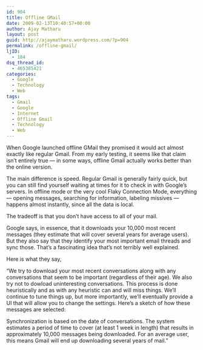 ```yaml
---
id: 904
title: Offline GMail
date: 2009-02-13T10:40:57+00:00
author: Ajay Matharu
layout: post
guid: http://ajaymatharu.wordpress.com/?p=904
permalink: /offline-gmail/
ljID:
  - 184
dsq_thread_id:
  - 465385421
categories:
  - Google
  - Technology
  - Web
tags:
  - Gmail
  - Google
  - Internet
  - Offline Gmail
  - Technology
  - Web
---
```

When Google launched offline GMail they promised it would act almost exactly like regular Gmail. From my early testing, it seems like that claim isn&#8217;t entirely true &#8212; in some ways, offline Gmail actually works better than the online version.

The main difference is speed. Regular Gmail is generally fairly quick, but you can still find yourself waiting at times for it to check in with Google&#8217;s servers. In offline mode or the very cool Flaky Connection Mode, everything &#8212; opening messages, searching for information, labeling missives &#8212; happens almost instantly, since all the data is local.

The tradeoff is that you don&#8217;t have access to all of your mail.

Google says, in essence, that it downloads your 10,000 most recent messages (they estimate that will cover several years for average users). But they also say that they identify your most important email threads and sync those. That&#8217;s a fascinating idea that&#8217;s not terribly well explained.

Here is what they say,

&#8220;We try to download your most recent conversations along with any conversations that seem to be important (regardless of their age). We also try not to dowload uninteresting conversations. This process is done heuristically and as with any heuristic can and will miss things. We&#8217;ll continue to tune things up, but more importantly, we&#8217;ll eventually provide a UI that will allow you to change the settings. Here&#8217;s a sketch of how these messages are selected:

Synchronization is based on the date of conversations. The system estimates a period of time to cover (at least 1 week in length) that results in approximately 10,000 messages being downloaded. For an average user, this means Gmail will end up downloading several years of mail.&#8221;